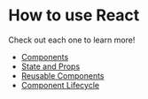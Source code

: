 # How to use React

Check out each one to learn more!

* [Components](https://github.com/aiyentam/React-Guide/blob/master/Components.md)
* [State and Props](https://github.com/aiyentam/React-Guide/blob/master/StateAndProps.md)
* [Reusable Components](https://github.com/aiyentam/React-Guide/blob/master/ReusableComponents.md)
* [Component Lifecycle](https://github.com/aiyentam/React-Guide/blob/master/ComponentLifecycle.md)
